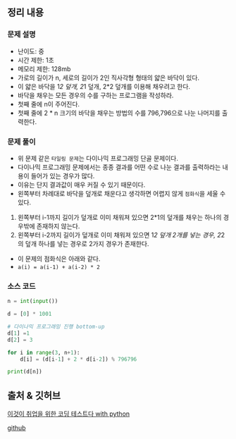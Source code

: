 ## 정리 내용
### 문제 설명
- 난이도: 중
- 시간 제한: 1초
- 메모리 제한: 128mb
- 가로의 길이가 n, 세로의 길이가 2인 직사각형 형태의 얇은 바닥이 있다.
- 이 얇은 바닥을 1*2 덮개, 2*1 덮개, 2*2 덮개를 이용해 채우려고 한다.
- 바닥을 채우는 모든 경우의 수를 구하는 프로그램을 작성하라.
- 첫째 줄에 n이 주어진다.
- 첫째 줄에 2 * n 크기의 바닥을 채우는 방법의 수를 796,796으로 나눈 나머지를 출력한다.

### 문제 풀이
- 위 문제 같은 `타일링 문제`는 다이나믹 프로그래밍 단골 문제이다.
- 다이나믹 프로그래밍 문제에서는 종종 결과를 어떤 수로 나눈 결과를 출력하라는 내용이 들어가 있는 경우가 많다.
- 이유는 단지 결과값이 매우 커질 수 있기 때문이다.
- 왼쪽부터 차례대로 바닥을 덮개로 채운다고 생각하면 어렵지 않게 `점화식`을 세울 수 있다.
1) 왼쪽부터 i-1까지 길이가 덮개로 이미 채워져 있으면 2*1의 덮개를 채우는 하나의 경우밖에 존재하지 않는다.
2) 왼쪽부터 i-2까지 길이가 덮개로 이미 채워져 있으면 1*2 덮개 2개를 넣는 경우, 2*2의 덮개 하나를 넣는 경우로 2가지 경우가 존재한다. 
- 이 문제의 점화식은 아래와 같다.
- `a(i) = a(i-1) + a(i-2) * 2`

### 소스 코드
```python
n = int(input())

d = [0] * 1001

# 다이나믹 프로그래밍 진행 bottom-up
d[1] =1 
d[2] = 3

for i in range(3, n+1):
    d[i] = (d[i-1] + 2 * d[i-2]) % 796796

print(d[n])
```

## 출처 & 깃허브
[이것이 취업을 위한 코딩 테스트다 with python](http://www.yes24.com/Product/Goods/91433923)

[github](https://github.com/KYUSEONGHAN/python-for-coding-test)